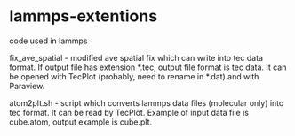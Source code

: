 lammps-extentions
=================

code used in lammps

fix_ave_spatial - modified ave spatial fix which can write into tec data format. If output file has extension *.tec, 
output file format is tec data. It can be opened with TecPlot (probably, need to rename in *.dat) and with Paraview.

atom2plt.sh - script which converts lammps data files (molecular only) into tec format. It can be read by TecPlot.
Example of input data file is cube.atom, output example is cube.plt.

